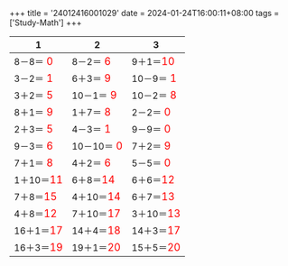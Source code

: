 +++ 
title = '24012416001029' 
date = 2024-01-24T16:00:11+08:00 
tags = ['Study-Math'] 
+++ 

1 | 2 | 3 
-- | -- | -- 
8－8＝<font color=red size=4> 0</font> | 8－2＝<font color=red size=4> 6</font> | 9＋1＝<font color=red size=4>10</font> 
3－2＝<font color=red size=4> 1</font> | 6＋3＝<font color=red size=4> 9</font> | 10－9＝<font color=red size=4> 1</font> 
3＋2＝<font color=red size=4> 5</font> | 10－1＝<font color=red size=4> 9</font> | 10－2＝<font color=red size=4> 8</font> 
8＋1＝<font color=red size=4> 9</font> | 1＋7＝<font color=red size=4> 8</font> | 2－2＝<font color=red size=4> 0</font> 
2＋3＝<font color=red size=4> 5</font> | 4－3＝<font color=red size=4> 1</font> | 9－9＝<font color=red size=4> 0</font> 
9－3＝<font color=red size=4> 6</font> | 10－10＝<font color=red size=4> 0</font> | 7＋2＝<font color=red size=4> 9</font> 
7＋1＝<font color=red size=4> 8</font> | 4＋2＝<font color=red size=4> 6</font> | 5－5＝<font color=red size=4> 0</font> 
1＋10＝<font color=red size=4>11</font> | 6＋8＝<font color=red size=4>14</font> | 6＋6＝<font color=red size=4>12</font> 
7＋8＝<font color=red size=4>15</font> | 4＋10＝<font color=red size=4>14</font> | 6＋7＝<font color=red size=4>13</font> 
4＋8＝<font color=red size=4>12</font> | 7＋10＝<font color=red size=4>17</font> | 3＋10＝<font color=red size=4>13</font> 
16＋1＝<font color=red size=4>17</font> | 14＋4＝<font color=red size=4>18</font> | 14＋3＝<font color=red size=4>17</font> 
16＋3＝<font color=red size=4>19</font> | 19＋1＝<font color=red size=4>20</font> | 15＋5＝<font color=red size=4>20</font> 

